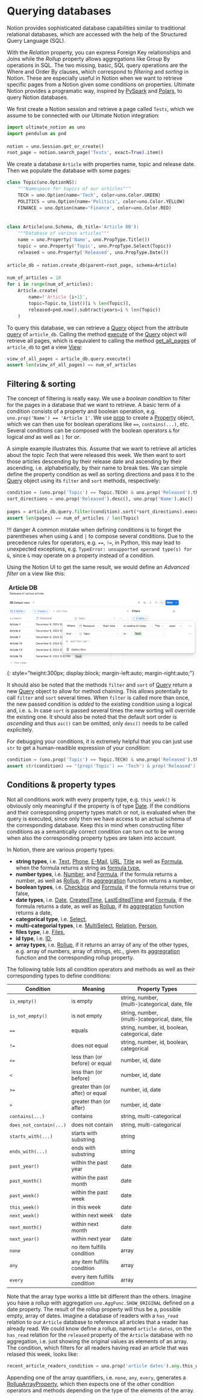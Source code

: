# Querying databases

Notion provides sophisticated database capabilities similar to traditional relational
databases, which are accessed with the help of the Structured Query Language (SQL).

With the *Relation* property, you can express Foreign Key relationships and Joins while the
*Rollup* property allows aggregations like Group By operations in SQL. The two missing, basic,
SQL query operations are the Where and Order By clauses, which correspond to *filtering* and
*sorting* in Notion. These are especially useful in Notion when we want to retrieve
specific pages from a Notion given some conditions on properties. Ultimate Notion provides
a programatic way, inspired by [PySpark] and [Polars], to query Notion databases.

We first create a Notion session and retrieve a page called `Tests`, which we assume
to be connected with our Ultimate Notion integration:

```python
import ultimate_notion as uno
import pendulum as pnd

notion = uno.Session.get_or_create()
root_page = notion.search_page('Tests', exact=True).item()
```

We create a database `Article` with properties name, topic and release date.
Then we populate the database with some pages:

```python
class Topic(uno.OptionNS):
    """Namespace for topics of our articles"""
    TECH = uno.Option(name='Tech', color=uno.Color.GREEN)
    POLITICS = uno.Option(name='Politics', color=uno.Color.YELLOW)
    FINANCE = uno.Option(name='Finance', color=uno.Color.RED)


class Article(uno.Schema, db_title='Article DB'):
    """Database of various articles"""
    name = uno.Property('Name', uno.PropType.Title())
    topic = uno.Property('Topic', uno.PropType.Select(Topic))
    released = uno.Property('Released', uno.PropType.Date())

article_db = notion.create_db(parent=root_page, schema=Article)

num_of_articles = 18
for i in range(num_of_articles):
    Article.create(
        name=f'Article {i+1}',
        topic=Topic.to_list()[i % len(Topic)],
        released=pnd.now().subtract(years=i % len(Topic))
    )
```

To query this database, we can retrieve a [Query][query object] object from the attribute
[query][query property] of `article_db`. Calling the method [execute] of the [Query][query object] object
will retrieve all pages, which is equivalent to calling the method [get_all_pages] of `article_db`
to get a view [View]:

```python
view_of_all_pages = article_db.query.execute()
assert len(view_of_all_pages) == num_of_articles
```

## Filtering & sorting

The concept of filtering is really easy. We use a *boolean condition* to filter for the
pages in a database that we want to retrieve. A basic term of a condition consists of
a property and boolean operation, e.g. `uno.prop('Name') == 'Article 1'`. We use
[prop] to create a [Property] object, which we can then use for boolean operations like
`==`, `contains(...)`, etc. Several conditions can be composed with the boolean operators
`&` for logical *and* as well as `|` for *or*.

A simple example illustrates this. Assume that we want to retrieve all articles about the
topic *Tech* that were released this week. We then want to sort those articles descending
by their release date and ascending by their ascending, i.e. alphabetically, by their name
to break ties. We can simple define the property condition as well as sorting directions
and pass it to the [Query][query object] object using its `filter` and `sort` methods,
respectively:

```python
condition = (uno.prop('Topic') == Topic.TECH) & uno.prop('Released').this_week()
sort_directions = uno.prop('Released').desc(), uno.prop('Name').asc()

pages = article_db.query.filter(condition).sort(*sort_directions).execute()
assert len(pages) == num_of_articles / len(Topic)
```

!!! danger
    A common mistake when defining conditions is to forget the parentheses when using
    `&` and `|` to compose several conditions. Due to the precedence rules for operators, e.g. `==`, `!=`,
    in Python, this may lead to unexpected exceptions, e.g. `TypeError: unsupported operand type(s) for &`,
    since `&` may operate on a property instead of a condition.

Using the Notion UI to get the same result, we would define an *Advanced filter* on a view like this:

![View filter](../assets/images/notion-view-filter.png){: style="height:300px; display:block; margin-left:auto; margin-right:auto;"}

It should also be noted that the methods `filter` and `sort` of [Query][query object] return a
new [Query][query object] object to allow for method chaining. This allows potentially to
call `filter` and `sort` several times. When `filter` is called more than once, the new passed
condition is *added* to the existing condition using a logical and, i.e. `&`. In case
`sort` is passed several times the new sorting will override the existing one.
It should also be noted that the default sort order is *ascending* and thus `asc()` can be omitted,
only `desc()` needs to be called explicitely.

For debugging your conditions, it is extremely helpful that you can just use `str` to
get a human-readible expression of your condition:

```python
condition = (uno.prop('Topic') == Topic.TECH) & uno.prop('Released').this_week()
assert str(condition) == "(prop('Topic') == 'Tech') & prop('Released').this_week()"
```

## Conditions & property types

Not all conditions work with every property type, e.g. `this_week()` is obviously only
meaningful if the property is of type [Date]. If the conditions and their corresponding
property types match or not, is evaluated when the query is executed, since only then we have
access to an actual schema of the corresponding database. Keep this in mind when constructing
filter conditions as a semantically correct condition can turn out to be wrong when also
the corresponding property types are taken into account.

In Notion, there are various property types:

* **string types**, i.e. [Text], [Phone], [E-Mail], [URL], [Title] as well as
  [Formula], when the formula returns a string as [formula type],
* **number types**, i.e. [Number], and [Formula], if the formula returns a number, as well as
  [Rollup], if its [aggregration] function returns a number,
* **boolean types**, i.e. [Checkbox] and [Formula], if the formula returns true or false,
* **date types**, i.e. [Date], [CreatedTime], [LastEditedTime] and [Formula], if the formula returns
  a date, as well as [Rollup], if its [aggregration] function returns a date,
* **categorical type**, i.e. [Select],
* **multi-categorial types**, i.e. [MultiSelect], [Relation], [Person],
* **files type**, i.e. [Files],
* **id type**, i.e. [ID],
* **array types**, i.e. [Rollup], if it returns an array of any of the other types,
  e.g. array of numbers, array of strings, etc., given its [aggregration] function and the corresponding
  rollup property.

The following table lists all condition operators and methods as well as their corresponding types to define conditions:

| Condition              | Meaning                          | Property Types                                            |
|------------------------|----------------------------------|-------------------------------------------------|
| `is_empty()`           | is empty                         | string, number, (multi-)categorical, date, file |
| `is_not_empty()`       | is not empty                     | string, number, (multi-)categorical, date, file |
| `==`                   | equals                           | string, number, id, boolean, categorical, date  |
| `!=`                   | does not equal                   | string, number, id, boolean, categorical        |
| `<=`                   | less than (or before) or equal   | number, id, date                                |
| `<`                    | less than (or before)            | number, id, date                                |
| `>=`                   | greater than (or after) or equal | number, id, date                                |
| `>`                    | greater than (or after)          | number, id, date                                |
| `contains(...)`        | contains                         | string, multi-categorical                       |
| `does_not_contain(...)`| does not contain                 | string, multi-categorical                       |
| `starts_with(...)`     | starts with substring            | string                                          |
| `ends_with(...)`       | ends with substring              | string                                          |
| `past_year()`          | within the past year             | date                                            |
| `past_month()`         | within the past month            | date                                            |
| `past_week()`          | within the past week             | date                                            |
| `this_week()`          | in this week                     | date                                            |
| `next_week()`          | within next week                 | date                                            |
| `next_month()`         | within next month                | date                                            |
| `next_year()`          | within next year                 | date                                            |
| `none`                 | no item fulfills condition       | array                                           |
| `any`                  | any item fulfills condition      | array                                           |
| `every`                | every item fulfills condition    | array                                           |

Note that the array type works a little bit different than the others. Imagine you have a rollup with aggregation
`uno.AggFunc.SHOW_ORIGINAL` defined on a date property. The result of the rollup property will thus be a, possible empty,
array of dates. Imagine a database of readers with a `has_read` relation to our `Article` database to reference all articles
that a reader has already read. We could know define a rollup, named `article dates`, on the `has_read` relation for
the `released` property of the `Article` database with no aggregation, i.e. just showing the original values as elements
of an array. The condition, which filters for all readers having read an article that was relased this week, looks like:

```python
recent_article_readers_condition = uno.prop('article dates').any.this_week()
```

Appending one of the array quantifiers, i.e. `none`, `any`, `every`, generates a [RollupArrayProperty], which then expects
one of the other condition operators and methods depending on the type of the elements of the array.

[PySpark]: https://spark.apache.org/docs/latest/api/python/index.html
[Polars]: https://pola.rs/
[get_all_pages]: ../../reference/ultimate_notion/database/#ultimate_notion.database.Database.get_all_pages
[query object]: ../../reference/ultimate_notion/query/#ultimate_notion.query.Query
[execute]: ../../reference/ultimate_notion/database/#ultimate_notion.query.Query.execute
[query property]: ../../reference/ultimate_notion/database/#ultimate_notion.database.Database.query
[View]: ../../reference/ultimate_notion/view/#ultimate_notion.view.View
[prop]: ../../reference/ultimate_notion/query/#ultimate_notion.query.prop
[Property]: ../../reference/ultimate_notion/query/#ultimate_notion.query.Property
[Date]: ../../reference/ultimate_notion/schema/#ultimate_notion.schema.Date
[Text]: ../../reference/ultimate_notion/schema/#ultimate_notion.schema.Text
[Title]: ../../reference/ultimate_notion/schema/#ultimate_notion.schema.Title
[Phone]: ../../reference/ultimate_notion/schema/#ultimate_notion.schema.Phone
[Checkbox]: ../../reference/ultimate_notion/schema/#ultimate_notion.schema.Checkbox
[E-Mail]: ../../reference/ultimate_notion/schema/#ultimate_notion.schema.Email
[URL]: ../../reference/ultimate_notion/schema/#ultimate_notion.schema.URL
[Formula]: ../../reference/ultimate_notion/schema/#ultimate_notion.schema.Formula
[Number]: ../../reference/ultimate_notion/schema/#ultimate_notion.schema.Number
[Rollup]: ../../reference/ultimate_notion/schema/#ultimate_notion.schema.Rollup
[Files]: ../../reference/ultimate_notion/schema/#ultimate_notion.schema.Files
[ID]: ../../reference/ultimate_notion/schema/#ultimate_notion.schema.ID
[Relation]: ../../reference/ultimate_notion/schema/#ultimate_notion.schema.Relation
[Person]: ../../reference/ultimate_notion/schema/#ultimate_notion.schema.Person
[Select]: ../../reference/ultimate_notion/schema/#ultimate_notion.schema.Select
[MultiSelect]: ../../reference/ultimate_notion/schema/#ultimate_notion.schema.MultiSelect
[formula type]: ../../reference/ultimate_notion/obj_api/enums/#ultimate_notion.obj_api.enums.FormulaType
[aggregration]: ../../reference/ultimate_notion/obj_api/enums/#ultimate_notion.obj_api.enums.AggFunc
[LastEditedTime]: ../../reference/ultimate_notion/schema/#ultimate_notion.schema.LastEditedTime
[CreatedTime]: ../../reference/ultimate_notion/schema/#ultimate_notion.schema.CreatedTime
[RollupArrayProperty]: ../../reference/ultimate_notion/query/#ultimate_notion.query.RollupArrayProperty
